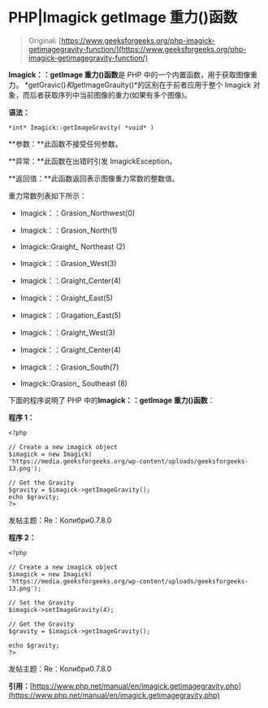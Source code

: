 # PHP|Imagick getImage 重力()函数

> Original: [https://www.geeksforgeeks.org/php-imagick-getimagegravity-function/](https://www.geeksforgeeks.org/php-imagick-getimagegravity-function/)

**Imagick：：getImage 重力()函数**是 PHP 中的一个内置函数，用于获取图像重力。 *getGravic()*和*getImageGrauity()*的区别在于前者应用于整个 Imagick 对象，而后者获取序列中当前图像的重力(如果有多个图像)。

**语法：**

```
*int* Imagick::getImageGravity( *void* )
```

**参数：**此函数不接受任何参数。

**异常：**此函数在出错时引发 ImagickException。

**返回值：**此函数返回表示图像重力常数的整数值。

重力常数列表如下所示：

*   Imagick：：Grasion_Northwest(0)
*   Imagick：：Grasion_North(1)
*   Imagick::Graight_ Northeast (2)
*   Imagick：：Grasion_West(3)
*   Imagick：：Graight_Center(4)
*   Imagick：：Graight_East(5)
*   Imagick：：Gragation_East(5)
*   Imagick：：Graight_West(3)
*   Imagick：：Graight_Center(4)

*   Imagick：：Grasion_South(7)
*   Imagick::Grasion_ Southeast (8)

下面的程序说明了 PHP 中的**Imagick：：getImage 重力()函数**：

**程序 1：**

```
<?php

// Create a new imagick object
$imagick = new Imagick(
'https://media.geeksforgeeks.org/wp-content/uploads/geeksforgeeks-13.png');

// Get the Gravity
$gravity = $imagick->getImageGravity();
echo $gravity;
?>
```

发帖主题：Re：Колибри0.7.8.0

**程序 2：**

```
<?php

// Create a new imagick object
$imagick = new Imagick(
'https://media.geeksforgeeks.org/wp-content/uploads/geeksforgeeks-13.png');

// Set the Gravity
$imagick->setImageGravity(4);

// Get the Gravity
$gravity = $imagick->getImageGravity();

echo $gravity;
?>
```

发帖主题：Re：Колибри0.7.8.0

**引用：**[https://www.php.net/manual/en/imagick.getimagegravity.php](https://www.php.net/manual/en/imagick.getimagegravity.php)